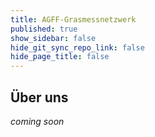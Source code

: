 ```yaml
---
title: AGFF-Grasmessnetzwerk
published: true
show_sidebar: false
hide_git_sync_repo_link: false
hide_page_title: false
---
```


## Über uns

_coming soon_